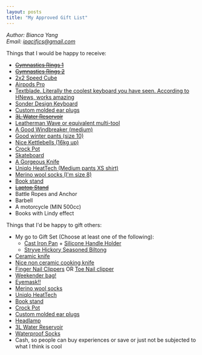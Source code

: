 ```yaml
---
layout: posts
title: "My Approved Gift List"
---
```

*Author: Bianca Yang*<br>
*Email: <a href="mailto:ipacifics@gmail.com?subject=Hello from the XDRT Blog">ipacifics@gmail.com</a>*<br>

Things that I would be happy to receive:
* ~~[Gymnastics Rings 1](https://www.amazon.com/Rep-Gymnastic-Rings-Numbered-Straps/dp/B00QR1J5NY/)~~
* ~~[Gymnastics Rings 2](https://www.amazon.com/Gymnastic-Fitness-Exercise-Wooden-Gymnast/dp/B01FTOCY0A/)~~
* [2x2 Speed Cube](https://www.amazon.com/D-FantiX-Cyclone-Speed-Stickerless-Puzzles/dp/B00Q04QJSC/ref=cm_cr_arp_d_product_top)
* [Airpods Pro](https://www.apple.com/airpods-pro/)
* [Textblade. Literally the coolest keyboard you have seen. According to HNews, works amazing](https://waytools.com/store/showroom/info/textblade/tablet)
* [Sonder Design Keyboard](https://sonderdesign.com)
* [Custom molded ear plugs](https://www.amazon.com/Decibullz-Earplugs-Comfortable-Protection-Shooting/dp/B01N129AQ8/)
* ~~[3L Water Reservoir](https://www.amazon.com/Source-Hydration-Reservoir-Leakproof-Antimicrobial/dp/B008S9AX0W/ref=sr_1_1)~~
* [Leatherman Wave or equivalent multi-tool](https://www.amazon.com/LEATHERMAN-Wave-Multitool-Stainless-Steel/dp/B079MJBP21/)
* [A Good Windbreaker (medium)](https://www.marmot.com/womens-trail-wind-hoody-58840.html)
* [Good winter pants (size 10)](https://www.duluthtrading.com/womens-no-exposure-bonded-flex-fire-hose-pant-84805.html?dwvar_84805_color=BLK&cgid=womens-bottoms-lined-pants#start=4&cgid=womens-bottoms-lined-pants)
* [Nice Kettlebells (16kg up)](https://aderfitness.com/product-category/kettlebells/)
* [Crock Pot](https://www.amazon.com/Crock-Pot-SCV401-TR-4-Quart-Manual-Cooker/dp/B000AB32PE/)
* [Skateboard](https://www.skatewarehouse.com/buildcomplete.html#deck=GIBMNVDK&trucks=TUSOTRBKBKJ&wheels=RICLOWH540&bearings=BSREDBR&hardware=BSHW1&griptape=JSGT)
* [A Gorgeous Knife](https://www.marttiini.fi/epages/MarttiiniShop.sf/en_GB/?ObjectPath=/Shops/MarttiiniShop/Products/127012)
* [Uniqlo HeatTech (Medium pants XS shirt)](https://www.uniqlo.com/us/en/women/heattech-collection)
* [Merino wool socks (I'm size 8)](https://www.amazon.com/DANISH-ENDURANCE-Merino-Light-9-5-12-5/dp/B07D8VRCTW/)
* [Book stand](https://www.amazon.com/Adjustable-Portable-Hardcover-Textbooks-Bookrest/dp/B07HC9D6Y8/)
* ~~[Laptop Stand](https://www.amazon.com/dp/B00J0823FI/ref=cm_sw_r_cp_api_4B2EAb77R7NKJ)~~
* Battle Ropes and Anchor
* Barbell
* A motorcycle (MIN 500cc)
* Books with Lindy effect

Things that I'd be happy to gift others:
* My go to Gift Set (Choose at least one of the following):
  * [Cast Iron Pan](https://www.amazon.com/Lodge-Skillet-Skillet-Stovetop-Cooking/dp/B00063RWT8?ref_=ast_sto_dp) +
  [Silicone Handle Holder](https://www.amazon.com/Lodge-Manufacturing-Company-ASHHM41-Silicone/dp/B00UHKS55K/)
  * [Stryve Hickory Seasoned Biltong](https://www.walmart.com/ip/Stryve-Biltong-Hickory-Seasoned-8oz/257082789)
* [Ceramic knife](https://www.amazon.com/Kyocera-FK-2PC-WH3-Revolution-Ceramic/dp/B000KU7I50/)
* [Nice non ceramic cooking knife](https://www.amazon.com/Mercer-Cutlery-Japanese-Style-Santoku-Knife/dp/B001EN6D62/)
* [Finger Nail Clippers](https://www.amazon.com/Seki-Stainless-Fingernail-Clipper-SS-106/dp/B000F35R00/) OR
  [Toe Nail clipper](https://kaiscissors.com/kai-type-003l-nail-clippers/)
* [Weekender bag!](https://www.amazon.com/Foldable-Weekender-Compartment-Water-proof-Resistant/dp/B07GVK5VQ1/)
* [Eyemask!!](https://www.amazon.com/gp/product/B00ZTC56O4/)
* [Merino wool socks](https://www.amazon.com/DANISH-ENDURANCE-Merino-Light-9-5-12-5/dp/B07D8VRCTW/)
* [Uniqlo HeatTech](https://www.uniqlo.com/us/en/women/heattech-collection)
* [Book stand](https://www.amazon.com/Adjustable-Portable-Hardcover-Textbooks-Bookrest/dp/B07HC9D6Y8/)
* [Crock Pot](https://www.amazon.com/Crock-Pot-SCV401-TR-4-Quart-Manual-Cooker/dp/B000AB32PE/)
* [Custom molded ear plugs](https://www.amazon.com/Decibullz-Earplugs-Comfortable-Protection-Shooting/dp/B01N129AQ8/)
* [Headlamp](https://www.amazon.com/Foxelli-Headlamp-Flashlight-2-Pack-Lightweight/dp/B07VCTYYZX/)
* [3L Water Reservoir](https://www.amazon.com/CamelBak-Crux-Reservoir-Set-Blue/dp/B01LA5FCJ2/)
* [Waterproof Socks](https://www.amazon.com/RANDY-SUN-Waterproof-Half-Cushion-Multisport/dp/B07BXMDPW5/)
* Cash, so people can buy experiences or save or just not be subjected to what I think is cool
